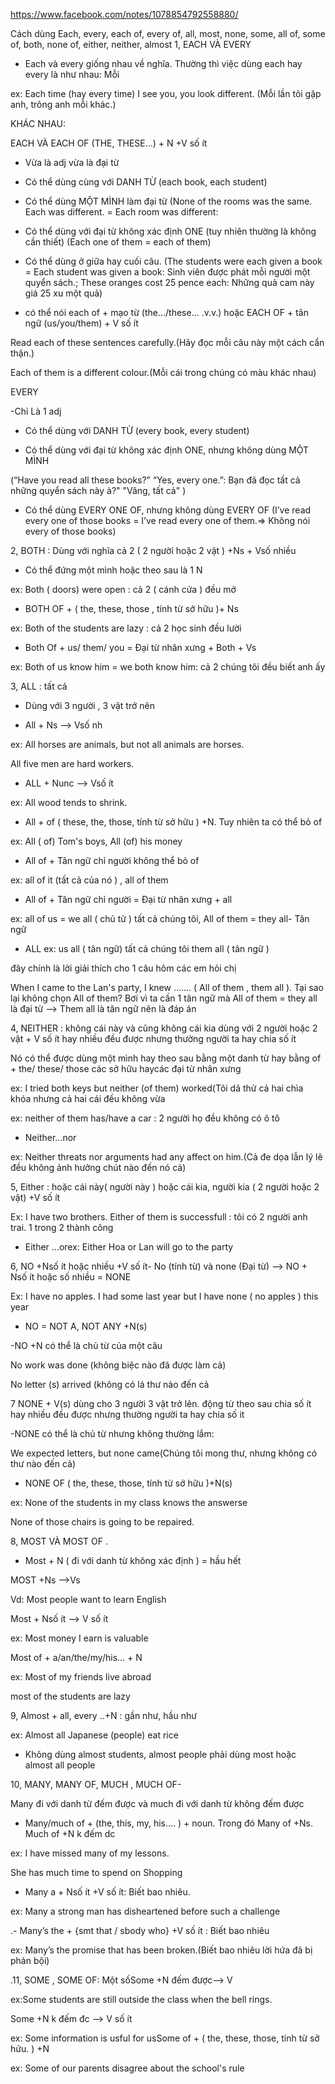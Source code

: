 https://www.facebook.com/notes/1078854792558880/

Cách dùng Each, every, each of, every of, all, most, none, some, all of, some of, both, none of, either, neither, almost
1, EACH VÀ EVERY

- Each và every giống nhau về nghĩa. Thường thì việc dùng each hay every là như nhau: Mỗi

ex: Each time (hay every time) I see you, you look different. (Mỗi lần tôi gặp anh, trông anh mỗi khác.)

 

KHÁC NHAU:

EACH VÀ EACH OF (THE, THESE...) + N  +V số ít

- Vừa là adj vừa là đại từ

- Có thể dùng cùng với DANH TỪ (each book, each student)

- Có thể dùng MỘT MÌNH làm đại từ (None of the rooms was the same. Each was different. = Each room was different:

- Có thể dùng với đại từ không xác định ONE (tuy nhiên thường là không cần thiết) (Each one of them = each of them)

-  Có thể dùng ở giữa hay cuối câu. (The students were each given a book =  Each student was given a book: Sinh viên được phát mỗi người một quyển  sách.; These oranges cost 25 pence each: Những quả cam này giá 25 xu một  quả)

- có thể nói each of + mạo từ (the…/these… .v.v.) hoặc EACH OF + tân ngữ (us/you/them) + V số ít

Read each of these sentences carefully.(Hãy đọc mỗi câu này một cách cẩn thận.)

Each of them is a different colour.(Mỗi cái trong chúng có màu khác nhau)

 

EVERY

-Chỉ  Là 1 adj

- Có thể dùng với DANH TỪ (every book, every student)

- Có thể dùng với đại từ không xác định ONE, nhưng không dùng MỘT MÌNH

(“Have you read all these books?” “Yes, every one.”: Bạn đã đọc tất cả những quyển sách này à?" "Vâng, tất cả" )

-  Có thể dùng EVERY ONE OF, nhưng không dùng EVERY OF (I’ve read every  one of those books = I’ve read every one of them.=> Không nói every  of those books)

 

2, BOTH : Dùng với nghĩa cả 2 ( 2 người hoặc 2 vật ) +Ns + Vsố nhiều

- Có thể đứng một mình hoặc theo sau là 1 N

ex: Both ( doors) were open : cả 2 ( cánh cửa ) đều mở

- BOTH OF + ( the, these, those , tính từ sở hữu )+ Ns

ex: Both of the students are lazy : cả 2 học sinh đều lười

- Both Of + us/ them/ you  = Đại từ nhân xưng + Both + Vs

ex: Both of us know him = we both know him: cả 2 chúng tôi đều biết anh ấy

 

3, ALL : tất cả

- Dùng với 3 người , 3 vật trở nên

- All + Ns --> Vsố nh

ex: All horses are animals, but not all animals are horses.     

All five men are hard workers.

- ALL + Nunc --> Vsố ít

ex: All wood tends to shrink.

- All + of ( these, the, those, tính từ sở hữu ) +N. Tuy nhiên ta có thể bỏ of

ex: All ( of) Tom's boys, All (of) his money

- All of + Tân ngữ chỉ người không thể bỏ of

ex: all of it (tất cả của nó ) , all of them

- All of + Tân ngữ chỉ người = Đại từ nhân xưng + all

ex: all of us = we all ( chủ từ ) tất cả chúng tôi, All of them = they all- Tân ngữ

+ ALL ex: us all ( tân ngữ) tất cả chúng tôi       them all ( tân ngữ )

đây chính là lời giải thích cho 1 câu hôm các em hỏi chị

When  I came to the Lan's party, I knew ....... ( All of them , them all ).  Tại sao lại không chọn All of them? Bơi vì ta cần 1 tân ngữ mà All of  them = they all là đại từ --> Them all là tân ngữ nên là đáp án

 

4,  NEITHER : không cái này và cũng không cái  kia dùng với 2 người hoặc 2  vật  + V số ít hay nhiều đều được nhưng thường người ta hay chia số ít

Nó có thể được dùng một mình hay theo sau bằng một danh từ hay bằng of + the/ these/ those các sở hữu haycác đại từ nhân xưng

ex: I tried both keys but neither (of them) worked(Tôi dã thử cả hai chìa khóa nhưng cả hai cái đều không vừa

ex: neither of them has/have a car : 2 người họ đều không có ô tô

- Neither...nor

ex: Neither threats nor arguments had any affect on him.(Cả đe dọa lẫn lý lẽ đều không ảnh hưởng chút nào đến nó cả)

 

5, Either : hoặc cái này( người này ) hoặc cái kia, người kia ( 2 người hoặc 2 vật)  +V số ít

Ex: I have two brothers. Either of them is successfull : tôi có 2 người anh trai. 1 trong 2 thành công

- Either ...orex: Either Hoa or Lan will go to the party

6, NO +Nsố ít hoặc nhiều +V số ít- No (tính từ) và none (Đại từ) --> NO + Nsố ít hoặc số nhiều = NONE

Ex: I have no apples. I had some last year but I have none ( no apples ) this year

- NO = NOT A, NOT ANY +N(s)

-NO +N có thể là chủ từ của một câu

No work was done (không biệc nào đã được làm cả)

No letter (s) arrived (không có lá thư nào đến cả

 

7  NONE + V(s) dùng cho 3 người 3 vật trở lên. động từ theo sau chia số ít  hay nhiều đều được nhưng thường người ta hay chia số it

-NONE có thể là chủ từ nhưng không thường lắm:

We expected letters, but none came(Chúng tôi mong thư, nhưng không có thư nào đến cả)

- NONE OF ( the, these, those, tính từ sở hữu )+N(s)

ex: None of the students in my class knows the answerse    

None of those chairs is going to be repaired.

 

8, MOST VÀ MOST OF .

- Most + N ( đi với danh từ không xác định ) = hầu hết

MOST +Ns -->Vs

Vd: Most people want to learn English

Most + Nsố ít --> V số ít

ex: Most money I earn is valuable

Most of + a/an/the/my/his... + N

ex: Most of my friends live abroad    

most of the students are lazy

 

9, Almost + all, every ..+N : gần như, hầu như

ex:  Almost all Japanese (people) eat rice

* Không dùng almost students, almost people phải dùng most hoặc almost all people

 

10, MANY, MANY OF, MUCH , MUCH OF- 

Many đi với danh từ đếm được và much đi với danh từ không đếm được

-  Many/much of +  (the, this, my, his.... ) + noun. Trong đó Many of +Ns. Much of +N k đếm dc

ex: I have missed many of my lessons.    

She has much time to spend on Shopping

- Many a + Nsố ít +V số ít: Biết bao nhiêu.

ex: Many a strong man has disheartened before such a challenge

.-  Many’s the + {smt that / sbody who} +V số ít : Biết bao nhiêu

ex:  Many’s the promise that has been broken.(Biết bao nhiêu lời hứa đã bị phản bội)

 

.11, SOME , SOME OF: Một sốSome +N đếm được--> V

ex:Some students are still outside the class when the bell rings.

Some +N k đếm đc --> V số ít

ex: Some information is usful for usSome of + ( the, these, those, tính từ sở hửu. ) +N

ex: Some of our parents disagree about the school's rule